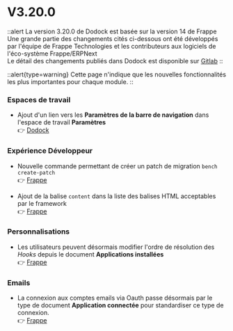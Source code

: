 # V3.20.0

::alert
La version 3.20.0 de Dodock est basée sur la version 14 de Frappe  
Une grande partie des changements cités ci-dessous ont été développés par l'équipe de Frappe Technologies et les contributeurs aux logiciels de l'éco-système Frappe/ERPNext  
Le détail des changements publiés dans Dodock est disponible sur [Gitlab](https://gitlab.com/dokos/dodock/-/releases/v3.20.0)
::

::alert{type=warning}
Cette page n'indique que les nouvelles fonctionnalités les plus importantes pour chaque module.
::


### Espaces de travail

- Ajout d'un lien vers les **Paramètres de la barre de navigation** dans l'espace de travail **Paramètres**  
:point_right: [Dodock](https://gitlab.com/dokos/dodock/-/merge_requests/5)


### Expérience Développeur

- Nouvelle commande permettant de créer un patch de migration `bench create-patch`  
:point_right: [Frappe](https://github.com/frappe/frappe/pull/19722)

- Ajout de la balise `content` dans la liste des balises HTML acceptables par le framework  
:point_right: [Frappe](https://github.com/frappe/frappe/pull/19667)


### Personnalisations

- Les utilisateurs peuvent désormais modifier l'ordre de résolution des *Hooks* depuis le document **Applications installées**  
:point_right: [Frappe](https://github.com/frappe/frappe/pull/19653)


### Emails

- La connexion aux comptes emails via Oauth passe désormais par le type de document **Application connectée** pour standardiser ce type de connexion.  
:point_right: [Frappe](https://github.com/frappe/frappe/pull/18750)